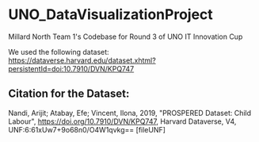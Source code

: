 # UNO_DataVisualizationProject
Millard North Team 1's Codebase for Round 3 of UNO IT Innovation Cup

We used the following dataset: 
https://dataverse.harvard.edu/dataset.xhtml?persistentId=doi:10.7910/DVN/KPQ747

## Citation for the Dataset:

Nandi, Arijit; Atabay, Efe; Vincent, Ilona, 2019, "PROSPERED Dataset: Child Labour", https://doi.org/10.7910/DVN/KPQ747, Harvard Dataverse, V4, UNF:6:61xUw7+9o68n0/O4W1qvkg== [fileUNF]
